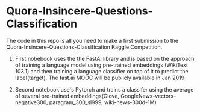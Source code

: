 # Quora-Insincere-Questions-Classification
The code in this repo is all you need to make a first submission to the Quora-Insincere-Questions-Classification Kaggle Competition. 

   1. First nobebook uses the the FastAi library and is based on the approach of training a language model using pre-trained embeddings (WikiText 103.1) and then training a language classifier on top of it to predict the label(target). The fast.ai MOOC will be publicly available in Jan 2019
   
  2. Second notebook use's Pytorch and trains a classifer using the average of several pre-trained embeddings(Glove, GoogleNews-vectors-negative300, paragram_300_sl999, wiki-news-300d-1M)
